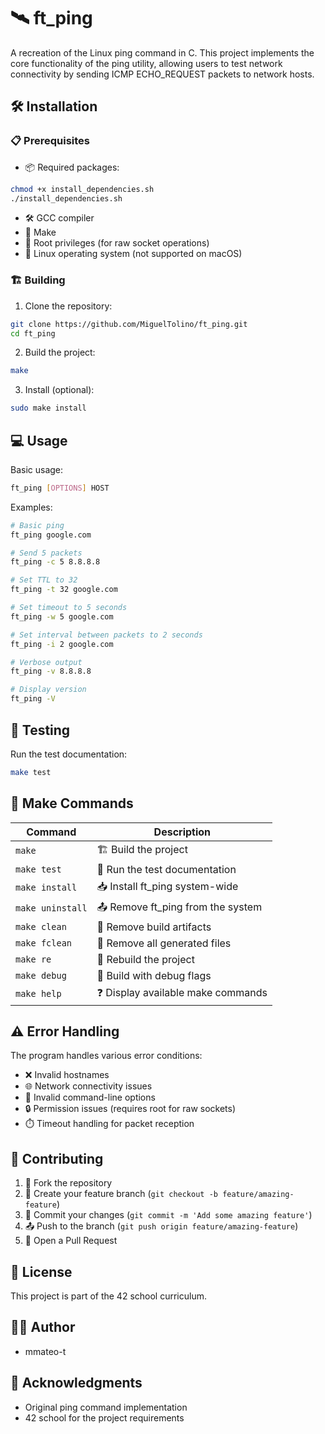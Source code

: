 # 🛰️ ft_ping

A recreation of the Linux ping command in C. This project implements the core functionality of the ping utility, allowing users to test network connectivity by sending ICMP ECHO_REQUEST packets to network hosts.

## 🛠️ Installation

### 📋 Prerequisites

- 📦 Required packages:
```bash
chmod +x install_dependencies.sh
./install_dependencies.sh
``` 

- 🛠️ GCC compiler
- 🔧 Make
- 🔐 Root privileges (for raw socket operations)
- 🐧 Linux operating system (not supported on macOS)

### 🏗️ Building

1. Clone the repository:
```bash
git clone https://github.com/MiguelTolino/ft_ping.git
cd ft_ping
```

2. Build the project:
```bash
make
```

3. Install (optional):
```bash
sudo make install
```

## 💻 Usage

Basic usage:
```bash
ft_ping [OPTIONS] HOST
```

Examples:
```bash
# Basic ping
ft_ping google.com

# Send 5 packets
ft_ping -c 5 8.8.8.8

# Set TTL to 32
ft_ping -t 32 google.com

# Set timeout to 5 seconds
ft_ping -w 5 google.com

# Set interval between packets to 2 seconds
ft_ping -i 2 google.com

# Verbose output
ft_ping -v 8.8.8.8

# Display version
ft_ping -V
```

## 🧪 Testing

Run the test documentation:
```bash
make test
```


## 🔧 Make Commands

| Command | Description |
|---------|-------------|
| `make` | 🏗️ Build the project |
| `make test` | 🧪 Run the test documentation |
| `make install` | 📥 Install ft_ping system-wide |
| `make uninstall` | 📤 Remove ft_ping from the system |
| `make clean` | 🧹 Remove build artifacts |
| `make fclean` | 🧹 Remove all generated files |
| `make re` | 🔄 Rebuild the project |
| `make debug` | 🐛 Build with debug flags |
| `make help` | ❓ Display available make commands |

## ⚠️ Error Handling

The program handles various error conditions:
- ❌ Invalid hostnames
- 🌐 Network connectivity issues
- 🚫 Invalid command-line options
- 🔒 Permission issues (requires root for raw sockets)
- ⏱️ Timeout handling for packet reception

## 🤝 Contributing

1. 🍴 Fork the repository
2. 🌿 Create your feature branch (`git checkout -b feature/amazing-feature`)
3. 💾 Commit your changes (`git commit -m 'Add some amazing feature'`)
4. 📤 Push to the branch (`git push origin feature/amazing-feature`)
5. 🔄 Open a Pull Request

## 📝 License

This project is part of the 42 school curriculum.

## 👨‍💻 Author

- mmateo-t

## 🙏 Acknowledgments

- Original ping command implementation
- 42 school for the project requirements
